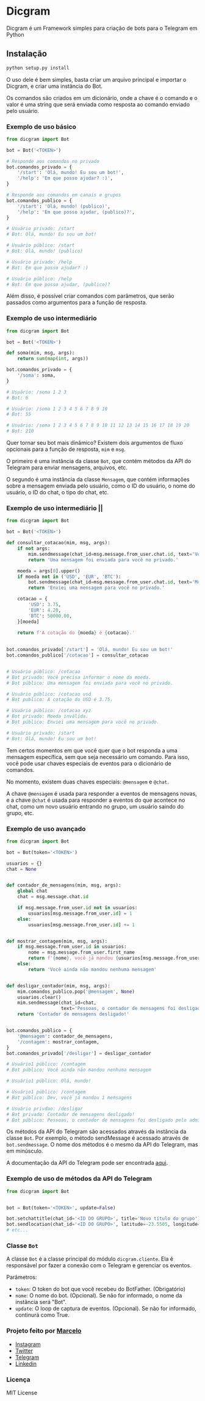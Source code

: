 # Dicgram

Dicgram é um Framework simples para criação de bots para o Telegram em Python

## Instalação

```bash
python setup.py install
```

O uso dele é bem simples, basta criar um arquivo principal e importar o Dicgram, e criar uma instância do Bot.

Os comandos são criados em um dicionário, onde a chave é o comando e o valor é uma string 
que será enviada como resposta ao comando enviado pelo usuário.

### Exemplo de uso básico

```python
from dicgram import Bot

bot = Bot('<TOKEN>')

# Responde aos comandos no privado
bot.comandos_privado = {
    '/start': 'Olá, mundo! Eu sou um bot!',
    '/help': 'Em que posso ajudar? :)',
}

# Responde aos comandos em canais e grupos
bot.comandos_publico = {
    '/start': 'Olá, mundo! (publico)',
    '/help': 'Em que posso ajudar, (publico)?',
}

# Usuário privado: /start
# Bot: Olá, mundo! Eu sou um bot!

# Usuário público: /start
# Bot: Olá, mundo! (publico)

# Usuário privado: /help
# Bot: Em que posso ajudar? :)

# Usuário público: /help
# Bot: Em que posso ajudar, (publico)?
````

Além disso, é possível criar comandos com parâmetros, que serão passados como argumentos para a função de resposta.

### Exemplo de uso intermediário

```python
from dicgram import Bot

bot = Bot('<TOKEN>')

def soma(mim, msg, args):
    return sum(map(int, args))

bot.comandos_privado = {
    '/soma': soma,
}

# Usuário: /soma 1 2 3
# Bot: 6

# Usuário: /soma 1 2 3 4 5 6 7 8 9 10
# Bot: 55

# Usuário: /soma 1 2 3 4 5 6 7 8 9 10 11 12 13 14 15 16 17 18 19 20
# Bot: 210
```

Quer tornar seu bot mais dinâmico? Existem dois argumentos de fluxo opcionais para a função de resposta, `mim` e `msg`.

O primeiro é uma instância da classe `Bot`, que contém métodos da API do Telegram para enviar mensagens, arquivos, etc.

O segundo é uma instância da classe `Mensagem`, que contém informações sobre a mensagem enviada pelo usuário,
como o ID do usuário, o nome do usuário, o ID do chat, o tipo do chat, etc. 


### Exemplo de uso intermediário ||

```python
from dicgram import Bot

bot = Bot('<TOKEN>')

def consultar_cotacao(mim, msg, args):
    if not args:
        mim.sendmessage(chat_id=msg.message.from_user.chat.id, text='Você precisa informar o nome da moeda.')
        return 'Uma mensagem foi enviada para você no privado.'

    moeda = args[0].upper()
    if moeda not in ('USD', 'EUR', 'BTC'):
        bot.sendmessage(chat_id=msg.message.from_user.chat.id, text='Moeda inválida.')
        return 'Enviei uma mensagem para você no privado.'

    cotacao = {
        'USD': 3.75,
        'EUR': 4.20,
        'BTC': 50000.00,
    }[moeda]
    
    return f'A cotação do {moeda} é {cotacao}.'
    

bot.comandos_privado['/start'] = 'Olá, mundo! Eu sou um bot!'
bot.comandos_publico['/cotacao'] = consultar_cotacao


# Usuário público: /cotacao
# Bot privado: Você precisa informar o nome da moeda.
# Bot público: Uma mensagem foi enviada para você no privado.

# Usuário público: /cotacao usd
# Bot publico: A cotação do USD é 3.75.

# Usuário público: /cotacao xyz
# Bot privado: Moeda inválida.
# Bot público: Enviei uma mensagem para você no privado.

# Usuário privado: /start
# Bot: Olá, mundo! Eu sou um bot!
```

Tem certos momentos em que você quer que o bot responda a uma mensagem específica, sem que seja necessário um comando.
Para isso, você pode usar chaves especiais de eventos para o dicionário de comandos.

No momento, existem duas chaves especiais: `@mensagem` e `@chat`.

A chave `@mensagem` é usada para responder a eventos de mensagens novas, e a chave `@chat` é usada para responder a eventos do 
que acontece no chat, como um novo usuário entrando no grupo, um usuário saindo do grupo, etc.

### Exemplo de uso avançado

```python
from dicgram import Bot

bot = Bot(token='<TOKEN>')

usuarios = {}
chat = None


def contador_de_mensagens(mim, msg, args):
    global chat
    chat = msg.message.chat.id

    if msg.message.from_user.id not in usuarios:
        usuarios[msg.message.from_user.id] = 1
    else:
        usuarios[msg.message.from_user.id] += 1


def mostrar_contagem(mim, msg, args):
    if msg.message.from_user.id in usuarios:
        nome = msg.message.from_user.first_name
        return f'{nome}, você já mandou {usuarios[msg.message.from_user.id]} mensagens'
    else:
        return 'Você ainda não mandou nenhuma mensagem'


def desligar_contador(mim, msg, args):
    mim.comandos_publico.pop('@mensagem', None)
    usuarios.clear()
    mim.sendmessage(chat_id=chat,
                    text='Pessoas, o contador de mensagens foi desligado pelo admin')
    return 'Contador de mensagens desligado!'


bot.comandos_publico = {
    '@mensagem': contador_de_mensagens,
    '/contagem': mostrar_contagem,
}
bot.comandos_privado['/desligar'] = desligar_contador

# Usuário1 público: /contagem
# Bot público: Você ainda não mandou nenhuma mensagem

# Usuário1 público: Olá, mundo!

# Usuário1 público: /contagem
# Bot público: Dev, você já mandou 1 mensagens

# Usuário privdao: /desligar
# Bot privado: Contador de mensagens desligado!
# Bot público: Pessoas, o contador de mensagens foi desligado pelo admin
```

Os métodos da API do Telegram são acessados através da instância da classe `Bot`.
Por exemplo, o método sendMessage é acessado através de `bot.sendmessage`.
O nome dos métodos é o mesmo da API do Telegram, mas em minúsculo.

A documentação da API do Telegram pode ser encontrada [aqui](https://core.telegram.org/bots/api#available-methods).

### Exemplo de uso de métodos da API do Telegram

```python
from dicgram import Bot


bot = Bot(token='<TOKEN>', update=False)

bot.setchattitle(chat_id='<ID DO GRUPO>', title='Novo título do grupo')
bot.sendlocation(chat_id='<ID DO GRUPO>', latitude=-23.5505, longitude=-46.6333)
# etc...
```

### Classe `Bot`

A classe `Bot` é a classe principal do módulo `dicgram.cliente`.
Ela é responsável por fazer a conexão com o Telegram e gerenciar os eventos.

Parâmetros:

* `token`: O token do bot que você recebeu do BotFather. (Obrigatório)
* `nome`: O nome do bot. (Opcional). Se não for informado, o nome da instância será "Bot".
* `update`: O loop de captura de eventos. (Opcional). Se não for informado, continurá como True.


### Projeto feito por [Marcelo](https://github.com/marcellobatiista)

* [Instagram](https://www.instagram.com/marcellobatiista/)
* [Twitter](https://twitter.com/marcellobatiist)
* [Telegram](https://t.me/@SP4CNE)
* [Linkedin](https://www.linkedin.com/in/marcellobatiista/)

### Licença

MIT License

